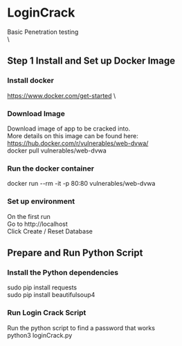 # LoginCrack
Basic Penetration testing
\
\
## Step 1 Install and Set up Docker Image
### Install docker 
https://www.docker.com/get-started
\
### Download Image
Download image of app to be cracked into. \
More details on this image can be found here: https://hub.docker.com/r/vulnerables/web-dvwa/ \
docker pull vulnerables/web-dvwa

### Run the docker container
docker run --rm -it -p 80:80 vulnerables/web-dvwa

### Set up environment
On the first run \
Go to  http://localhost \
Click Create / Reset Database 

## Prepare and Run Python Script
### Install the Python dependencies
sudo pip install requests \
sudo pip install beautifulsoup4

### Run Login Crack Script
Run the python script to find a password that works \
python3 loginCrack.py
